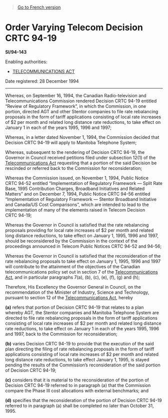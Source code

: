 > [Go to French version](/fr/Règlements/Textes%20réglementaires/94/143.md)

# Order Varying Telecom Decision CRTC 94-19

**SI/94-143**

Enabling authorities: 
- [TELECOMMUNICATIONS ACT](/en/Acts/Statutes%20of%20Canada/1993/c.%2038.md)

Date registered: 28 December 1994

----------

Whereas, on September 16, 1994, the Canadian Radio-television and Telecommunications Commission rendered Decision CRTC 94-19 entitled “Review of Regulatory Framework”, in which the Commission, in one portion, directed AGT and other Stentor companies to file rate rebalancing proposals in the form of tariff applications consisting of local rate increases of $2 per month and related long distance rate reductions, to take effect on January 1 in each of the years 1995, 1996 and 1997;

Whereas, in a letter dated November 1, 1994, the Commission decided that Decision CRTC 94-19 will apply to Manitoba Telephone System;

Whereas, subsequent to the rendering of Decision CRTC 94-19, the Governor in Council received petitions filed under subsection 12(1) of the [Telecommunications Act](/en/Acts/Statutes%20of%20Canada/1993/c.%2038.md) requesting that a portion of the said Decision be rescinded or referred back to the Commission for reconsideration;

Whereas the Commission issued, on November 1, 1994, Public Notice CRTC 94-52 entitled “Implementation of Regulatory Framework — Split Rate Base, 1995 Contribution Charges, Broadband Initiatives and Related Matters” and on December 7, 1994, Public Notice CRTC 94-56 entitled “Implementation of Regulatory Framework — Stentor Broadband Initiative and Canada/US Cost Comparisons”, which are intended to lead to the implementation of many of the elements raised in Telecom Decision CRTC 94-19;

Whereas the Governor in Council is satisfied that the rate rebalancing proposals providing for local rate increases of $2 per month and related long distance reductions, to take effect on January 1, 1995, 1996 and 1997, should be reconsidered by the Commission in the context of the proceedings announced in Telecom Public Notices CRTC 94-52 and 94-56;

Whereas the Governor in Council is satisfied that the reconsideration of the rate rebalancing proposals to take effect on January 1, 1995, 1996 and 1997 will contribute to the attainment of the objectives of the Canadian telecommunications policy set out in section 7 of the [Telecommunications Act](/en/Acts/Statutes%20of%20Canada/1993/c.%2038.md), and in particular paragraphs 7(a), (b), (c), (e), (f), (g) and (h);

Therefore, His Excellency the Governor General in Council, on the recommendation of the Minister of Industry, Science and Technology, pursuant to section 12 of the [Telecommunications Act](/en/Acts/Statutes%20of%20Canada/1993/c.%2038.md), hereby

**(a)** refers that portion of Decision CRTC 94-19 that relates to a plan whereby AGT, the Stentor companies and Manitoba Telephone System are directed to file rate rebalancing proposals in the form of tariff applications consisting of local rate increases of $2 per month and related long distance rate reductions, to take effect on January 1 in each of the years 1995, 1996 and 1997, back to the Commission for reconsideration;



**(b)** varies Decision CRTC 94-19 to provide that the execution of the said plan directing the filing of rate rebalancing proposals in the form of tariff applications consisting of local rate increases of $2 per month and related long distance rate reductions, to take effect January 1, 1995, is stayed pending the results of the Commission’s reconsideration of the said portion of Decision CRTC 94-19;



**(c)** considers that it is material to the reconsideration of the portion of Decision CRTC 94-19 referred to in paragraph (a) that the Commission compare the Phase III cost allocations with external benchmarks; and



**(d)** specifies that the reconsideration of the portion of Decision CRTC 94-19 referred to in paragraph (a) shall be completed no later than October 31, 1995.




